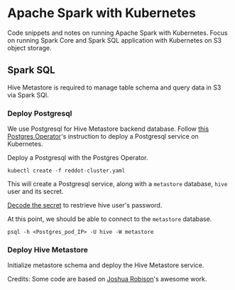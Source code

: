 Apache Spark with Kubernetes
============================

Code snippets and notes on running Apache Spark with Kubernetes.
Focus on running Spark Core and Spark SQL application with Kubernetes on S3 object storage.

## Spark SQL
Hive Metastore is required to manage table schema and query data in S3 via Spark SQl.

### Deploy Postgresql
We use Postgresql for Hive Metastore backend database. Follow [this Postgres Operator](https://github.com/zalando/postgres-operator)'s instruction to deploy a Postgresql service on Kubernetes.

Deploy a Postgresql with the Postgres Operator.
```
kubectl create -f reddot-cluster.yaml
```
This will create a Postgresql service, along with a `metastore` database, `hive` user and its secret.

[Decode the secret](https://kubernetes.io/docs/concepts/configuration/secret/#decoding-a-secret) to restrieve hive user's password.

At this point, we should be able to connect to the `metastore` database.
```
psql -h <Postgres_pod_IP> -U hive -W metastore
```

### Deploy Hive Metastore
Initialize metastore schema and deploy the Hive Metastore service.


Credits:
Some code are based on [Joshua Robison](https://github.com/joshuarobinson)'s awesome work.
